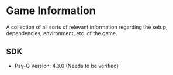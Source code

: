 # Game Information
A collection of all sorts of relevant information regarding the setup, dependencies, environment, etc. of the game.

## SDK

- Psy-Q Version: 4.3.0 (Needs to be verified)